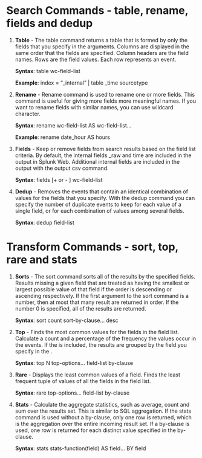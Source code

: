 # Search Commands - table, rename, fields and dedup

1. **Table** - The table command returns a table that is formed by only the fields that you specify in the arguments. Columns are displayed in the same order that the fields are specified. Column headers are the field names.  Rows are the field values. Each row represents an event.

    **Syntax**: table wc-field-list

    **Example**: index = “_internal” | table _time sourcetype

2. **Rename** - Rename command is used to rename one or more fields. This command is useful for giving more fields more meaningful names. If you want to rename fields with similar names, you can use wildcard character.

    **Syntax**: rename wc-field-list AS wc-field-list…

    **Example**: rename date_hour AS hours

3. **Fields** - Keep or remove fields from search results based on the field list criteria. By default, the internal fields _raw and time are included in the output in Splunk Web. Additional internal fields are included in the output with the output csv command.

    **Syntax**: fields [+ or - ] wc-field-list

4. **Dedup** - Removes the events that contain an identical combination of values for the fields that you specify. With the dedup command you can specify the number of duplicate events to keep for each value of a single field, or for each combination of values among several fields.

    **Syntax**: dedup field-list

# Transform Commands - sort, top, rare and stats

1. **Sorts** - The sort command sorts all of the results by the specified fields. Results missing a given field that are treated as having the smallest or largest possible value of that field if the order is descending or ascending respectively. If the first argument to the sort command is a number, then at most that many result are returned in order. If the number 0 is specified, all of the results are returned.

   **Syntax**: sort count sort-by-clause… desc

2. **Top** - Finds the most common values for the fields in the field list. Calculate a count and a percentage of the frequency the values occur  in the events. If the <by-clause> is included, the results are grouped by the field you specify in the <by-clause>.

   **Syntax**: top N top-options… field-list by-clause

3. **Rare** -  Displays the least common values of a field. Finds the least frequent tuple of values of all the fields in the field list.

   **Syntax**: rare top-options… field-list by-clause

4. **Stats** - Calculate the aggregate statistics, such as average, count and sum over the results set. This is similar to SQL aggregation. If the stats command is used without a by-clause, only one row is returned, which is the aggregation over the entire incoming result set. If a by-clause is used, one row is returned for each distinct value specified in the by-clause.

   **Syntax**: stats stats-function(field) AS field… BY field
